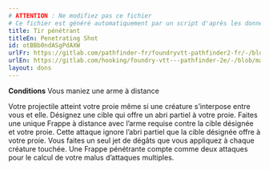 ```yaml
---
# ATTENTION : Ne modifiez pas ce fichier
# Ce fichier est généré automatiquement par un script d'après les données du module Foundry VTT officiel et de sa traduction
title: Tir pénétrant
titleEn: Penetrating Shot
id: otBBb0ndASgPdAXW
urlFr: https://gitlab.com/pathfinder-fr/foundryvtt-pathfinder2-fr/-/blob/master/data/feats/otBBb0ndASgPdAXW.htm
urlEn: https://gitlab.com/hooking/foundry-vtt---pathfinder-2e/-/blob/master/packs/data/feats.db/penetrating-shot.json
layout: dons
---
```

**Conditions** Vous maniez une arme à distance

Votre projectile atteint votre proie même si une créature s’interpose entre vous et elle. Désignez une cible qui offre un abri partiel à votre proie. Faites une unique Frappe à distance avec l’arme requise contre la cible désignée et votre proie. Cette attaque ignore l’abri partiel que la cible désignée offre à votre proie. Vous faites un seul jet de dégâts que vous appliquez à chaque créature touchée. Une Frappe pénétrante compte comme deux attaques pour le calcul de votre malus d’attaques multiples.

